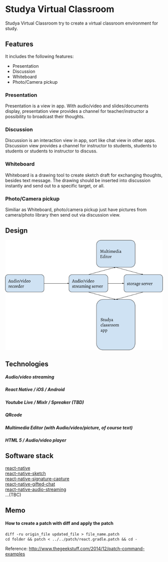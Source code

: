 # Studya Virtual Classroom
Studya Virtual Classroom try to create a virtual classroom environment for study. 

## Features
It includes the following features:
 - Presentation
 - Discussion
 - Whiteboard
 - Photo/Camera pickup

### Presentation
Presentation is a view in app. With audio/video and slides/documents display, presentation view provides a channel for teacher/instructor a possibility to broadcast their thoughts.

### Discussion
Discussion is an interaction view in app, sort like chat view in other apps. Discussion view provides a channel for instructor to students, students to students or students to instructor to discuss.

### Whiteboard
Whiteboard is a drawing tool to create sketch draft for exchanging thoughts, besides text message. The drawing should be inserted into discussion instantly and send out to a specific target, or all.

### Photo/Camera pickup
Similiar as Whiteboard, photo/camera pickup just have pictures from camera/photo library then send out via discussion view.

## Design
![Studya Classroom Top][studya_classroom_top]

[studya_classroom_top]: doc/d/studya_classroom_top.png

## Technologies
##### Audio/video streaming
##### React Native / iOS / Android
##### Youtube Live / Mixlr / Spreaker (TBD)
##### QRcode
##### Multimedia Editor (with Audio/video/picture, of course text)
##### HTML 5 / Audio/video player


## Software stack
[react-native](https://facebook.github.io/react-native)    
[react-native-sketch](https://github.com/jgrancher/react-native-sketch)    
[react-native-signature-capture](https://github.com/RepairShopr/react-native-signature-capture)    
[react-native-gifted-chat](https://github.com/FaridSafi/react-native-gifted-chat)    
[react-native-audio-streaming](https://github.com/tlenclos/react-native-audio-streaming)    
...(TBC)


## Memo
#### How to create a patch with diff and apply the patch
```
diff -ru origin_file updated_file > file_name.patch
cd folder && patch < ../../patch/react.gradle.patch && cd -
```
Reference:
http://www.thegeekstuff.com/2014/12/patch-command-examples
